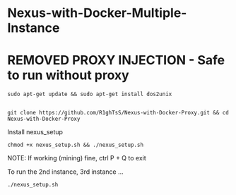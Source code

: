 # Nexus-with-Docker-Multiple-Instance
# REMOVED PROXY INJECTION - Safe to run without proxy
	sudo apt-get update && sudo apt-get install dos2unix


	git clone https://github.com/R1ghTsS/Nexus-with-Docker-Proxy.git && cd Nexus-with-Docker-Proxy

Install nexus_setup

	chmod +x nexus_setup.sh && ./nexus_setup.sh

NOTE: If working (mining) fine, ctrl P + Q to exit

To run the 2nd instance, 3rd instance ...

	./nexus_setup.sh
